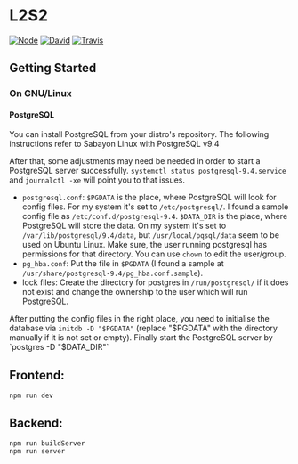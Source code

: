 # L2S2
[![Node](https://img.shields.io/badge/node-%3E%3D4-brightgreen.svg?style=flat-square)](https://npmjs.com)
[![David](https://img.shields.io/david/c3subtitles/L2S2.svg?style=flat-square)](https://david-dm.org/c3subtitles/l2s2)
[![Travis](https://img.shields.io/travis/c3subtitles/L2S2.svg?style=flat-square)](https://travis-ci.org/c3subtitles/L2S2)

## Getting Started

### On GNU/Linux

#### PostgreSQL
You can install PostgreSQL from your distro's repository. The following instructions refer to Sabayon Linux with PostgreSQL v9.4

After that, some adjustments may need be needed in order to start a PostgreSQL server successfully. `systemctl status postgresql-9.4.service` and `journalctl -xe` will point you to that issues.

* `postgresql.conf`:
    `$PGDATA` is the place, where PostgreSQL will look for config files. For my system it's set to `/etc/postgresql/`. I found a sample config file as `/etc/conf.d/postgresql-9.4`.
    `$DATA_DIR` is the place, where PostgreSQL will store the data. On my system it's set to `/var/lib/postgresql/9.4/data`, but `/usr/local/pqsql/data` seem to be used on Ubuntu Linux. Make sure, the user running postgresql has permissions for that directory. You can use `chown` to edit the user/group.
* `pg_hba.conf`: Put the file in `$PGDATA` (I found a sample at `/usr/share/postgresql-9.4/pg_hba.conf.sample`).
* lock files: Create the directory for postgres in `/run/postgresql/` if it does not exist and change the ownership to the user which will run PostgreSQL.

After putting the config files in the right place, you need to initialise the database via `initdb -D "$PGDATA"` (replace "$PGDATA" with the directory manually if it is not set or empty).
Finally start the PostgreSQL server by `postgres -D "$DATA_DIR"`

## Frontend:
```
npm run dev
```

## Backend:
```
npm run buildServer
npm run server
```
